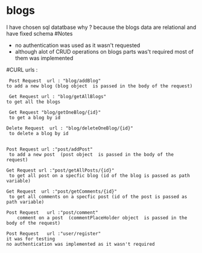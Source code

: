 # blogs

I have chosen sql datatbase
why ?
    because the blogs data are relational and have fixed schema 
#Notes
 - no authentication was used as it wasn't requested 
 - although alot of CRUD operations on blogs parts was't required most of them was implemented
   
 #CURL urls :
   
     Post Request  url : "blog/addBlog"
    to add a new blog (blog object  is passed in the body of the request)
    
     Get Request url : "blog/getAllBlogs"
    to get all the blogs 
    
     Get Request "blog/getOneBlog/{id}"
     to get a blog by id 
  
    Delete Request  url : "blog/deleteOneBlog/{id}"
     to delete a blog by id	

    
    Post Request url :"post/addPost"
     to add a new post  (post object  is passed in the body of the request)
   
    Get Request url :"post/getAllPosts/{id}"
     to get all post on a specfic blog (id of the blog is passed as path variable)
    
    Get Request  url :"post/getComments/{id}"
     to get all comments on a specfic post (id of the post is passed as path variable)
   
    Post Request   url :"post/comment"
        comment on a post  (commentPlaceHolder object  is passed in the body of the request)
    
    Post Request   url :"user/register" 
    it was for testing 
    no authentication was implemented as it wasn't required


  
